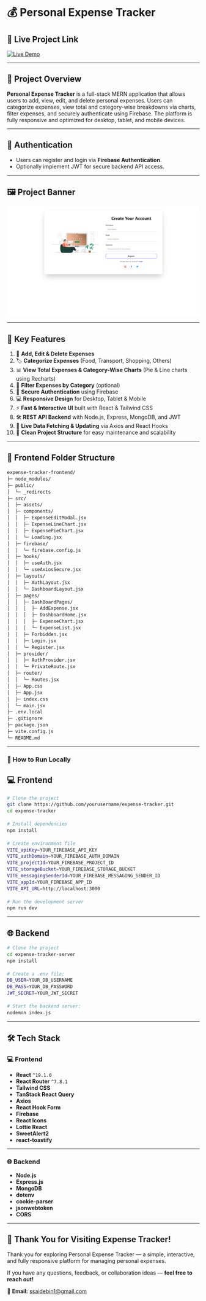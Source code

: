 # 💰 Personal Expense Tracker

## 🚀 Live Project Link
[![Live Demo](https://img.shields.io/badge/Live%20Demo-%20-%2300C853?style=for-the-badge&logo=appveyor)](https://lustrous-llama-8abf6e.netlify.app/auth/login)  

---

## 📌 Project Overview

**Personal Expense Tracker** is a full-stack MERN application that allows users to add, view, edit, and delete personal expenses. Users can categorize expenses, view total and category-wise breakdowns via charts, filter expenses, and securely authenticate using Firebase. The platform is fully responsive and optimized for desktop, tablet, and mobile devices.

---

## 👤 Authentication

- Users can register and login via **Firebase Authentication**.
- Optionally implement JWT for secure backend API access.

---

## 🖼️ Project Banner

![Expense Tracker Banner](https://github.com/saidebinsabid/expenses-tracker/blob/main/website%20image.png)

---

## 🌟 Key Features

1. 📝 **Add, Edit & Delete Expenses**  
2. 🏷️ **Categorize Expenses** (Food, Transport, Shopping, Others)  
3. 📊 **View Total Expenses & Category-Wise Charts** (Pie & Line charts using Recharts)  
4. 🔄 **Filter Expenses by Category** (optional)  
5. 🔐 **Secure Authentication** using Firebase  
6. 💻 **Responsive Design** for Desktop, Tablet & Mobile  
7. ⚡ **Fast & Interactive UI** built with React & Tailwind CSS  
8. 🛠️ **REST API Backend** with Node.js, Express, MongoDB, and JWT  
9. 🚀 **Live Data Fetching & Updating** via Axios and React Hooks  
10. 📂 **Clean Project Structure** for easy maintenance and scalability

---

## 🧩 Frontend Folder Structure

```bash
expense-tracker-frontend/
├─ node_modules/
├─ public/
│  └─ _redirects
├─ src/
│  ├─ assets/
│  ├─ components/
│  │  ├─ ExpenseEditModal.jsx
│  │  ├─ ExpenseLineChart.jsx
│  │  ├─ ExpensePieChart.jsx
│  │  └─ Loading.jsx
│  ├─ firebase/
│  │  └─ firebase.config.js
│  ├─ hooks/
│  │  ├─ useAuth.jsx
│  │  └─ useAxiosSecure.jsx
│  ├─ layouts/
│  │  ├─ AuthLayout.jsx
│  │  └─ DashboardLayout.jsx
│  ├─ pages/
│  │  ├─ DashBoardPages/
│  │  │  ├─ AddExpense.jsx
│  │  │  ├─ DashboardHome.jsx
│  │  │  ├─ ExpenseChart.jsx
│  │  │  └─ ExpenseList.jsx
│  │  ├─ Forbidden.jsx
│  │  ├─ Login.jsx
│  │  └─ Register.jsx
│  ├─ provider/
│  │  ├─ AuthProvider.jsx
│  │  └─ PrivateRoute.jsx
│  ├─ router/
│  │  └─ Routes.jsx
│  ├─ App.css
│  ├─ App.jsx
│  ├─ index.css
│  └─ main.jsx
├─ .env.local
├─ .gitignore
├─ package.json
├─ vite.config.js
└─ README.md
```
---

### 🚀 How to Run Locally

## 💻 Frontend

```bash
# Clone the project
git clone https://github.com/yourusername/expense-tracker.git
cd expense-tracker

# Install dependencies
npm install

# Create environment file
VITE_apiKey=YOUR_FIREBASE_API_KEY
VITE_authDomain=YOUR_FIREBASE_AUTH_DOMAIN
VITE_projectId=YOUR_FIREBASE_PROJECT_ID
VITE_storageBucket=YOUR_FIREBASE_STORAGE_BUCKET
VITE_messagingSenderId=YOUR_FIREBASE_MESSAGING_SENDER_ID
VITE_appId=YOUR_FIREBASE_APP_ID
VITE_API_URL=http://localhost:3000

# Run the development server
npm run dev
```

---


## 🌐 Backend

```bash
# Clone the project
cd expense-tracker-server
npm install

# Create a .env file:
DB_USER=YOUR_DB_USERNAME
DB_PASS=YOUR_DB_PASSWORD
JWT_SECRET=YOUR_JWT_SECRET

# Start the backend server:
nodemon index.js
```
---
## 🛠 Tech Stack

### 💻 Frontend

- **React** `^19.1.0`
- **React Router** `^7.8.1`
- **Tailwind CSS** 
- **TanStack React Query**
- **Axios**
- **React Hook Form**
- **Firebase**
- **React Icons**
- **Lottie React**
- **SweetAlert2**
- **react-toastify**

---

### 🌐 Backend

- **Node.js**
- **Express.js**
- **MongoDB**
- **dotenv**
- **cookie-parser**
- **jsonwebtoken**
- **CORS**
---

## 🙌 Thank You for Visiting Expense Tracker!

Thank you for exploring Personal Expense Tracker — a simple, interactive, and fully responsive platform for managing personal expenses.

If you have any questions, feedback, or collaboration ideas —
**feel free to reach out!**

📧 **Email:** ssaidebin1@gmail.com
